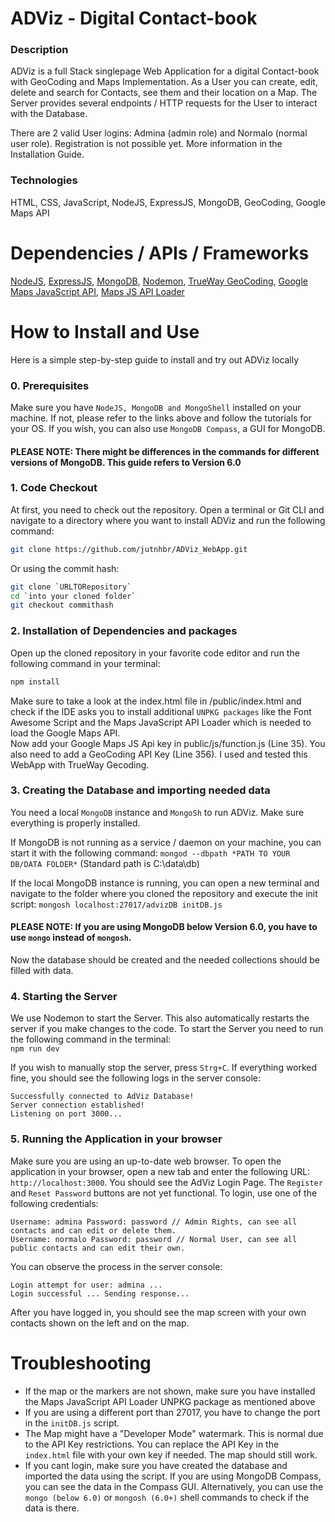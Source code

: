 # ADViz - Digital Contact-book


### Description
ADViz is a full Stack singlepage Web Application for a digital Contact-book with GeoCoding and Maps Implementation.
As a User you can create, edit, delete and search for Contacts, see them and their location on a Map. The Server provides 
several endpoints / HTTP requests for the User to interact with the Database.

There are 2 valid User logins: Admina (admin role) and Normalo (normal user role). Registration is not possible yet.
More information in the Installation Guide.
### Technologies
HTML, CSS, JavaScript, NodeJS, ExpressJS, MongoDB, GeoCoding, Google Maps API
# Dependencies / APIs / Frameworks

[NodeJS](https://nodejs.org/en/), 
[ExpressJS](https://expressjs.com/), 
[MongoDB](https://www.mongodb.com/),
[Nodemon](https://nodemon.io/),
[TrueWay GeoCoding](https://rapidapi.com/trueway/api/trueway-geocoding/),
[Google Maps JavaScript API](https://developers.google.com/maps/documentation/javascript/overview),
[Maps JS API Loader](https://www.npmjs.com/package/@googlemaps/js-api-loader)

# How to Install and Use
Here is a simple step-by-step guide to install and try out ADViz locally
### 0. Prerequisites
Make sure you have ````NodeJS, MongoDB and MongoShell```` installed on your machine. If not, please refer to the links above 
and follow the tutorials for your OS.
If you wish, you can also use ````MongoDB Compass````, a GUI for MongoDB.

#### PLEASE NOTE: There might be differences in the commands for different versions of MongoDB. This guide refers to Version 6.0

### 1. Code Checkout
At first, you need to check out the repository. Open a terminal or Git CLI and navigate to a directory where you want to install ADViz
and run the following command:
```bash
git clone https://github.com/jutnhbr/ADViz_WebApp.git
```
Or using the commit hash: 
```bash
git clone `URLTORepository`
cd `into your cloned folder`
git checkout commithash
```
### 2. Installation of Dependencies and packages
Open up the cloned repository in your favorite code editor and run the following command in your terminal:
```bash 
npm install
``` 
Make sure to take a look at the index.html file in /public/index.html and check
if the IDE asks you to install additional ```UNPKG packages``` like the Font Awesome Script and the Maps JavaScript API Loader which is needed to load the Google Maps API.\
Now add your Google Maps JS Api key in public/js/function.js (Line 35). You also need to add a GeoCoding API Key (Line 356). I used and tested this WebApp with TrueWay Gecoding.

### 3. Creating the Database and importing needed data
You need a local ```MongoDB``` instance and ```MongoSh``` to run ADViz. Make sure everything is properly installed. 

If MongoDB is not running as a service / daemon on your machine, you can start it with the following command:
```mongod --dbpath *PATH TO YOUR DB/DATA FOLDER*``` (Standard path is C:\data\db)

If the local MongoDB instance is running, you can open a new terminal and navigate to the folder where you cloned the repository
and execute the init script:
```mongosh localhost:27017/advizDB initDB.js ```
#### PLEASE NOTE: If you are using MongoDB below Version 6.0, you have to use ```mongo``` instead of ```mongosh```.

Now the database should be created and the needed collections should be filled with data. 

### 4. Starting the Server
We use Nodemon to start the Server. This also automatically restarts the server if you make changes to the code.
To start the Server you need to run the following command in the terminal:  
```npm run dev```

If you wish to manually stop the server, press ```Strg+C```. If everything worked fine, 
you should see the following logs in the server console:
```
Successfully connected to AdViz Database!
Server connection established! 
Listening on port 3000... 
```
### 5. Running the Application in your browser
Make sure you are using an up-to-date web browser. To open the application in your browser, open a new tab and enter the following URL:
```http://localhost:3000```. You should see the AdViz Login Page. The ```Register``` and ```Reset Password``` buttons are not yet functional.
To login, use one of the following credentials:
```
Username: admina Password: password // Admin Rights, can see all contacts and can edit or delete them.
Username: normalo Password: password // Normal User, can see all public contacts and can edit their own.
```
You can observe the process in the server console:
```
Login attempt for user: admina ...
Login successful ... Sending response...
```
After you have logged in, you should see the map screen with your own contacts shown on the left and on the map.

# Troubleshooting
- If the map or the markers are not shown, make sure you have installed the Maps JavaScript API Loader UNPKG package as mentioned above
- If you are using a different port than 27017, you have to change the port in the ```initDB.js``` script.
- The Map might have a "Developer Mode" watermark. This is normal due to the API Key restrictions. You can replace the API Key in the ```index.html``` file with your own key if needed. The map should still work.
- If you cant login, make sure you have created the database and imported the data using the script. If you are using MongoDB Compass, you can see the data in the Compass GUI. Alternatively, you can use the ```mongo (below 6.0)``` or ```mongosh (6.0+)``` shell commands to check if the data is there.
